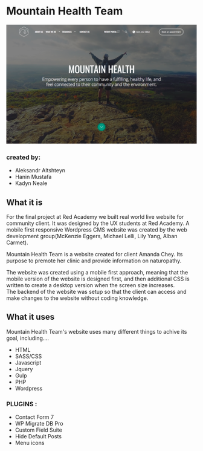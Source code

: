 # Mountain Health Team

![Mountain Health desktop](./themes/mountain_health/MTH-Assets/photos/ScreenShot-descktop.png)



 <h3>created by: </h3>
 <ul>
 <li>Aleksandr Altshteyn</li>
 <li>Hanin Mustafa</li>
 <li>Kadyn Neale</li>
 </ul>

 <h2>What it is</h2>
<p>For the final project at Red Academy we built real world live website for community client. It was designed by the UX students at Red Academy. A mobile first responsive Wordpress CMS website was created by the web development group(McKenzie Eggers, Michael Lelli, Lily Yang, Alban Carmet). </p>

<p>Mountain Health Team is a website created for client Amanda Chey. Its purpose to premote her clinic and provide information on
naturopathy.</p>

<p>The website was created using a mobile first approach, meaning that the mobile version of the website is designed first, and then additional CSS is written to create a desktop version when the screen size increases.
<br>
The backend of the website was setup so that the client can access and make changes to the website without coding knowledge. </p>

<h2>What it uses</h2>

<p>Mountain Health Team's website uses many different things to achive its goal, including....</p>

<ul>
    <li>HTML</li>
    <li>SASS/CSS</li>
    <li>Javascript</li>
    <li>Jquery</li>
    <li>Gulp</li>
    <li>PHP</li>
    <li>Wordpress</li>
</ul>

<h3>PLUGINS :</h3>

<ul>
    <li>Contact Form 7</li>
    <li>WP Migrate DB Pro</li>
    <li>Custom Field Suite</li>
    <li>Hide Default Posts</li>
    <li>Menu icons</li>
    </ul>
